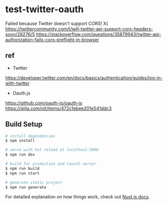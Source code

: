 # test-twitter-oauth

Failed because Twitter doesn't support CORS! X(
https://twittercommunity.com/t/will-twitter-api-support-cors-headers-soon/28276/5
https://stackoverflow.com/questions/35879943/twitter-api-authorization-fails-cors-preflight-in-browser


## ref

* Twitter

https://developer.twitter.com/en/docs/basics/authentication/guides/log-in-with-twitter

* Oauth.js

https://github.com/oauth-io/oauth-js
https://qiita.com/olt/items/472c1ebee201e541ddc3


## Build Setup

```bash
# install dependencies
$ npm install

# serve with hot reload at localhost:3000
$ npm run dev

# build for production and launch server
$ npm run build
$ npm run start

# generate static project
$ npm run generate
```

For detailed explanation on how things work, check out [Nuxt.js docs](https://nuxtjs.org).
